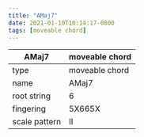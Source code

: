 ```yaml
---
title: "AMaj7"
date: 2021-01-10T10:14:17-0800
tags: [moveable chord]
---
```


|AMaj7|moveable chord|
|---|---|
|type|moveable chord|
|name|AMaj7|
|root string|6|
|fingering|5X665X|
|scale pattern|II|
